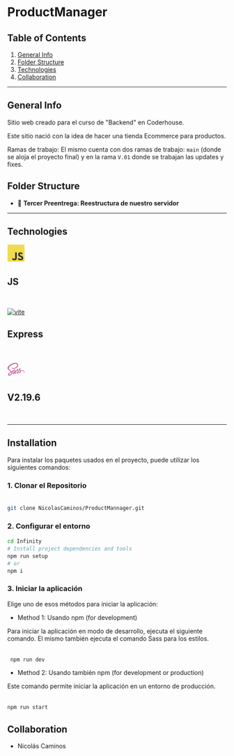 # ProductManager

## Table of Contents

1. [General Info](#general-info)
2. [Folder Structure](#folder-structure)
3. [Technologies](#technologies)
4. [Collaboration](#collaboration)

---

## General Info

Sitio web creado para el curso de "Backend" en Coderhouse.

Este sitio nació con la idea de hacer una tienda Ecommerce para productos.

Ramas de trabajo: El mismo cuenta con dos ramas de trabajo: `main` (donde se aloja el proyecto final) y en la rama `V.01` donde se trabajan las updates y fixes.

## Folder Structure


- 📁 **Tercer Preentrega: Reestructura de nuestro servidor**

---

## Technologies

<a href="https://developer.mozilla.org/en-US/docs/Web/JavaScript" target="_blank" rel="noreferrer"> <img src="https://raw.githubusercontent.com/devicons/devicon/master/icons/javascript/javascript-original.svg" alt="javascript" width="40" height="40"/> </a> <h2>JS </h2>

</br>

<a href="https://expressjs.com/es/" target="_blank" rel="noreferrer"> <img src="https://geekflare.com/wp-content/uploads/2023/01/expressjs.png" alt="vite" width="190" height="40"/> </a> <h2>Express</h2>
</br>

<a href="https://sass-lang.com" target="_blank" rel="noreferrer"> <img src="https://raw.githubusercontent.com/devicons/devicon/master/icons/sass/sass-original.svg" alt="sass" width="40" height="40"/> </a> <h2>V2.19.6</h2></p>
</br>

---


## Installation

Para instalar los paquetes usados en el proyecto, puede utilizar los siguientes comandos:

### 1. Clonar el Repositorio

```bash

git clone NicolasCaminos/ProductMannager.git

```

### 2. Configurar el entorno

```bash
cd Infinity
# Install project dependencies and tools
npm run setup
# or
npm i

```

### 3. Iniciar la aplicación

Elige uno de esos métodos para iniciar la aplicación:

- Method 1: Usando npm (for development)

Para iniciar la aplicación en modo de desarrollo, ejecuta el siguiente comando. El mismo también ejecuta el comando Sass para los estilos.

```bash

 npm run dev

```


- Method 2: Usando también npm (for development or production)

Este comando permite iniciar la aplicación en un entorno de producción.

```bash

npm run start
```


## Collaboration

- Nicolás Caminos
